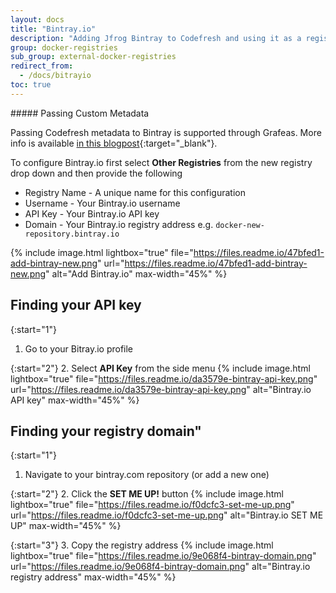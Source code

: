 ```yaml
---
layout: docs
title: "Bintray.io"
description: "Adding Jfrog Bintray to Codefresh and using it as a registry."
group: docker-registries
sub_group: external-docker-registries
redirect_from:
  - /docs/bitrayio
toc: true
---
```


<div class="bd-callout bd-callout-info" markdown="1">
##### Passing Custom Metadata

Passing Codefresh metadata to Bintray is supported through Grafeas. More info is available [in this blogpost](https://codefresh.io/blog/write-this-down-grafeas/){:target="_blank"}.
</div>

To configure Bintray.io first select **Other Registries** from the new registry drop down and then provide the following

* Registry Name - A unique name for this configuration
* Username - Your Bintray.io username
* API Key - Your Bintray.io API key
* Domain - Your Bintray.io registry address e.g. `docker-new-repository.bintray.io`

{% include image.html lightbox="true" file="https://files.readme.io/47bfed1-add-bintray-new.png" url="https://files.readme.io/47bfed1-add-bintray-new.png" alt="Add Bintray.io" max-width="45%" %}

## Finding your API key

{:start="1"}
1. Go to your Bitray.io profile

{:start="2"}
2. Select **API Key** from the side menu
{% include image.html lightbox="true" file="https://files.readme.io/da3579e-bintray-api-key.png" url="https://files.readme.io/da3579e-bintray-api-key.png" alt="Bintray.io API key" max-width="45%" %}

## Finding your registry domain"

{:start="1"}
1. Navigate to your bintray.com repository (or add a new one)

{:start="2"}
2. Click the **SET ME UP!** button
{% include image.html lightbox="true" file="https://files.readme.io/f0dcfc3-set-me-up.png" url="https://files.readme.io/f0dcfc3-set-me-up.png" alt="Bintray.io SET ME UP" max-width="45%" %}

{:start="3"}
3. Copy the registry address
{% include image.html lightbox="true" file="https://files.readme.io/9e068f4-bintray-domain.png" url="https://files.readme.io/9e068f4-bintray-domain.png" alt="Bintray.io registry address" max-width="45%" %}
